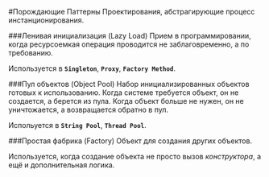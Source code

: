 #Порождающие
Паттерны Проектирования, абстрагирующие процесс инстанционирования. 

###Ленивая инициализация (Lazy Load) 
Прием в программировании, когда ресурсоемкая операция проводится не заблаговременно, а по требованию.  

Используется в **`Singleton`**, **`Proxy`**, **`Factory Method`**. 

###Пул объектов (Object Pool)
Набор инициализированных объектов готовых к использованию. Когда системе требуется объект, он не создается, а берется из пула. Когда объект больше не нужен, он не уничтожается, а возвращается обратно в пул. 

Испольуется в **`String Pool`**, **`Thread Pool`**. 

 

###Простая фабрика (Factory) 
Объект для создания других объектов.  

Используется, когда создание объекта не просто вызов *конструктора*, а ещё и дополнительная логика.  